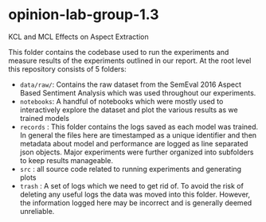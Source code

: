 # opinion-lab-group-1.3
KCL and MCL Effects on Aspect Extraction

This folder contains the codebase used to run the experiments and measure results of the experiments outlined in our report. At the root level this repository consists of 5 folders:

- `data/raw/`: Contains the raw dataset from the SemEval 2016 Aspect Based Sentiment Analysis which was used throughout our experiments.
- `notebooks`: A handful of notebooks which were mostly used to interactively explore the dataset and plot the various results as we trained models
- `records` : This folder contains the logs saved as each model was trained. In general the files here are timestamped as a unique identifier and then metadata about model and performance are logged as line separated json objects. Major experiments were further organized into subfolders to keep results manageable.
- `src` : all source code related to running experiments and generating plots
- `trash` : A set of logs which we need to get rid of. To avoid the risk of deleting any useful logs the data was moved into this folder. However, the information logged here may be incorrect and is generally deemed unreliable.
